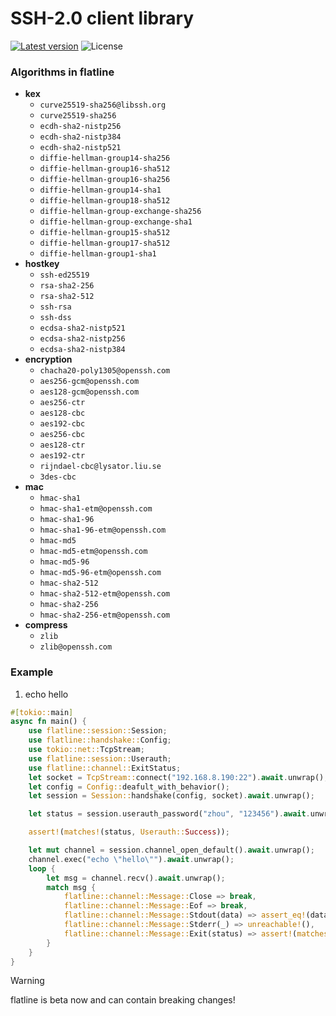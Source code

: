 SSH-2.0 client library
=====

[![Latest version](https://img.shields.io/crates/v/flatline.svg)](https://crates.io/crates/flatline)  ![License](https://img.shields.io/crates/l/flatline.svg)

### Algorithms in flatline
- **kex**
    - `curve25519-sha256@libssh.org`
    - `curve25519-sha256`
    - `ecdh-sha2-nistp256`
    - `ecdh-sha2-nistp384`
    - `ecdh-sha2-nistp521`
    - `diffie-hellman-group14-sha256`
    - `diffie-hellman-group16-sha512`
    - `diffie-hellman-group16-sha256`
    - `diffie-hellman-group14-sha1`
    - `diffie-hellman-group18-sha512`
    - `diffie-hellman-group-exchange-sha256`
    - `diffie-hellman-group-exchange-sha1`
    - `diffie-hellman-group15-sha512`
    - `diffie-hellman-group17-sha512`
    - `diffie-hellman-group1-sha1`
- **hostkey**
    - `ssh-ed25519`
    - `rsa-sha2-256`
    - `rsa-sha2-512`
    - `ssh-rsa`
    - `ssh-dss`
    - `ecdsa-sha2-nistp521`
    - `ecdsa-sha2-nistp256`
    - `ecdsa-sha2-nistp384`
- **encryption**
    - `chacha20-poly1305@openssh.com`
    - `aes256-gcm@openssh.com`
    - `aes128-gcm@openssh.com`
    - `aes256-ctr`
    - `aes128-cbc`
    - `aes192-cbc`
    - `aes256-cbc`
    - `aes128-ctr`
    - `aes192-ctr`
    - `rijndael-cbc@lysator.liu.se`
    - `3des-cbc`
- **mac**
    - `hmac-sha1`
    - `hmac-sha1-etm@openssh.com`
    - `hmac-sha1-96`
    - `hmac-sha1-96-etm@openssh.com`
    - `hmac-md5`
    - `hmac-md5-etm@openssh.com`
    - `hmac-md5-96`
    - `hmac-md5-96-etm@openssh.com`
    - `hmac-sha2-512`
    - `hmac-sha2-512-etm@openssh.com`
    - `hmac-sha2-256`
    - `hmac-sha2-256-etm@openssh.com`
- **compress**
    - `zlib`
    - `zlib@openssh.com`

### Example
1. echo hello
```rust
#[tokio::main]
async fn main() {
    use flatline::session::Session;
    use flatline::handshake::Config;
    use tokio::net::TcpStream;
    use flatline::session::Userauth;
    use flatline::channel::ExitStatus;
    let socket = TcpStream::connect("192.168.8.190:22").await.unwrap();
    let config = Config::deafult_with_behavior();
    let session = Session::handshake(config, socket).await.unwrap();

    let status = session.userauth_password("zhou", "123456").await.unwrap();

    assert!(matches!(status, Userauth::Success));

    let mut channel = session.channel_open_default().await.unwrap();
    channel.exec("echo \"hello\"").await.unwrap();
    loop {
        let msg = channel.recv().await.unwrap();
        match msg {
            flatline::channel::Message::Close => break,
            flatline::channel::Message::Eof => break,
            flatline::channel::Message::Stdout(data) => assert_eq!(data, b"hello\n"),
            flatline::channel::Message::Stderr(_) => unreachable!(),
            flatline::channel::Message::Exit(status) => assert!(matches!(status, ExitStatus::Normal(0))),
        }
    }
}
```

> [!WARNING]
> flatline is beta now and can contain breaking changes!
>